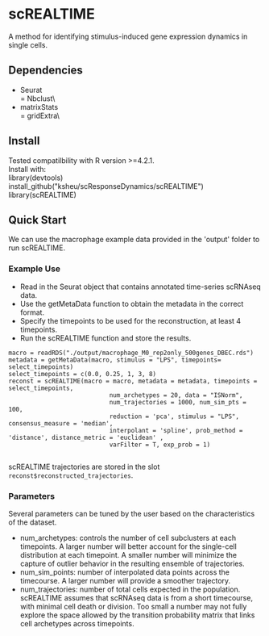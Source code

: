 # scREALTIME
A method for identifying stimulus-induced gene expression dynamics in single cells.

## Dependencies
- Seurat\
= Nbclust\
- matrixStats\
= gridExtra\

## Install
Tested compatilbility with R version >=4.2.1.\
Install with: \
library(devtools)\
install_github("ksheu/scResponseDynamics/scREALTIME")\
library(scREALTIME)

## Quick Start
We can use the macrophage example data provided in the 'output' folder to run scREALTIME.

### Example Use
- Read in the Seurat object that contains annotated time-series scRNAseq data.
- Use the getMetaData function to obtain the metadata in the correct format. 
- Specify the timepoints to be used for the reconstruction, at least 4 timepoints. 
- Run the scREALTIME function and store the results. 
```
macro = readRDS("./output/macrophage_M0_rep2only_500genes_DBEC.rds")
metadata = getMetaData(macro, stimulus = "LPS", timepoints= select_timepoints)
select_timepoints = c(0.0, 0.25, 1, 3, 8)
reconst = scREALTIME(macro = macro, metadata = metadata, timepoints = select_timepoints,
							num_archetypes = 20, data = "ISNorm",
							num_trajectories = 1000, num_sim_pts = 100,
							reduction = 'pca', stimulus = "LPS", consensus_measure = 'median',
							interpolant = 'spline', prob_method = 'distance', distance_metric = 'euclidean' ,
							varFilter = T, exp_prob = 1) 
							

```
scREALTIME trajectories are stored in the slot `reconst$reconstructed_trajectories`.

### Parameters
Several parameters can be tuned by the user based on the characteristics of the dataset. 
- num_archetypes: controls the number of cell subclusters at each timepoints. A larger number will better account for the single-cell distribution at each timepoint. A smaller number will minimize the capture of outlier behavior in the resulting ensemble of trajectories. 
- num_sim_points: number of interpolated data points across the timecourse. A larger number will provide a smoother trajectory. 
- num_trajectories: number of total cells expected in the population. scREALTIME assumes that scRNAseq data is from a short timecourse, with minimal cell death or division. Too small a number may not fully explore the space allowed by the transition probability matrix that links cell archetypes across timepoints.